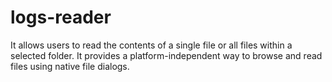 # logs-reader
It allows users to read the contents of a single file or all files within a selected folder. It provides a platform-independent way to browse and read files using native file dialogs.
